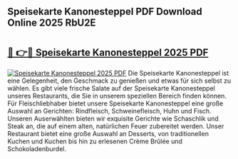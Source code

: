 ## Speisekarte Kanonesteppel PDF Download Online 2025 RbU2E

# <h2><a href="http://gcdad4.nevu.top/?p=Speisekarte+Kanonesteppel">🔗 👉🔴 Speisekarte Kanonesteppel 2025 PDF</a></h2>

[![Speisekarte Kanonesteppel 2025 PDF](https://i.imgur.com/dBaPXMq.png)](http://gcdad4.nevu.top/?p=Speisekarte+Kanonesteppel)
Die Speisekarte Kanonesteppel ist eine Gelegenheit, den Geschmack zu genießen und etwas für sich selbst zu wählen. Es gibt viele frische Salate auf der Speisekarte Kanonesteppel unseres Restaurants, die Sie in unserem speziellen Bereich finden können. Für Fleischliebhaber bietet unsere Speisekarte Kanonesteppel eine große Auswahl an Gerichten: Rindfleisch, Schweinefleisch, Huhn und Fisch. Unseren Auserwählten bieten wir exquisite Gerichte wie Schaschlik und Steak an, die auf einem alten, natürlichen Feuer zubereitet werden. Unser Restaurant bietet eine große Auswahl an Desserts, von traditionellen Kuchen und Kuchen bis hin zu erlesenen Crème Brûlée und Schokoladenburdel.
